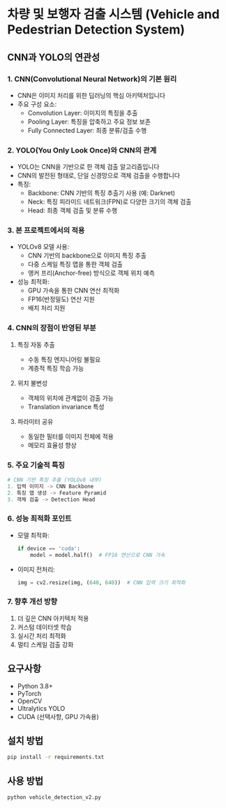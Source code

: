 # 차량 및 보행자 검출 시스템 (Vehicle and Pedestrian Detection System)

## CNN과 YOLO의 연관성

### 1. CNN(Convolutional Neural Network)의 기본 원리
- CNN은 이미지 처리를 위한 딥러닝의 핵심 아키텍처입니다
- 주요 구성 요소:
  - Convolution Layer: 이미지의 특징을 추출
  - Pooling Layer: 특징을 압축하고 주요 정보 보존
  - Fully Connected Layer: 최종 분류/검출 수행

### 2. YOLO(You Only Look Once)와 CNN의 관계
- YOLO는 CNN을 기반으로 한 객체 검출 알고리즘입니다
- CNN의 발전된 형태로, 단일 신경망으로 객체 검출을 수행합니다
- 특징:
  - Backbone: CNN 기반의 특징 추출기 사용 (예: Darknet)
  - Neck: 특징 피라미드 네트워크(FPN)로 다양한 크기의 객체 검출
  - Head: 최종 객체 검출 및 분류 수행

### 3. 본 프로젝트에서의 적용
- YOLOv8 모델 사용:
  - CNN 기반의 backbone으로 이미지 특징 추출
  - 다중 스케일 특징 맵을 통한 객체 검출
  - 앵커 프리(Anchor-free) 방식으로 객체 위치 예측
- 성능 최적화:
  - GPU 가속을 통한 CNN 연산 최적화
  - FP16(반정밀도) 연산 지원
  - 배치 처리 지원

### 4. CNN의 장점이 반영된 부분
1. 특징 자동 추출
   - 수동 특징 엔지니어링 불필요
   - 계층적 특징 학습 가능

2. 위치 불변성
   - 객체의 위치에 관계없이 검출 가능
   - Translation invariance 특성

3. 파라미터 공유
   - 동일한 필터를 이미지 전체에 적용
   - 메모리 효율성 향상

### 5. 주요 기술적 특징
```python
# CNN 기반 특징 추출 (YOLOv8 내부)
1. 입력 이미지 -> CNN Backbone
2. 특징 맵 생성 -> Feature Pyramid
3. 객체 검출 -> Detection Head
```

### 6. 성능 최적화 포인트
- 모델 최적화:
  ```python
  if device == 'cuda':
      model = model.half()  # FP16 연산으로 CNN 가속
  ```
- 이미지 전처리:
  ```python
  img = cv2.resize(img, (640, 640))  # CNN 입력 크기 최적화
  ```

### 7. 향후 개선 방향
1. 더 깊은 CNN 아키텍처 적용
2. 커스텀 데이터셋 학습
3. 실시간 처리 최적화
4. 멀티 스케일 검출 강화

## 요구사항
- Python 3.8+
- PyTorch
- OpenCV
- Ultralytics YOLO
- CUDA (선택사항, GPU 가속용)

## 설치 방법
```bash
pip install -r requirements.txt
```

## 사용 방법
```bash
python vehicle_detection_v2.py
```
